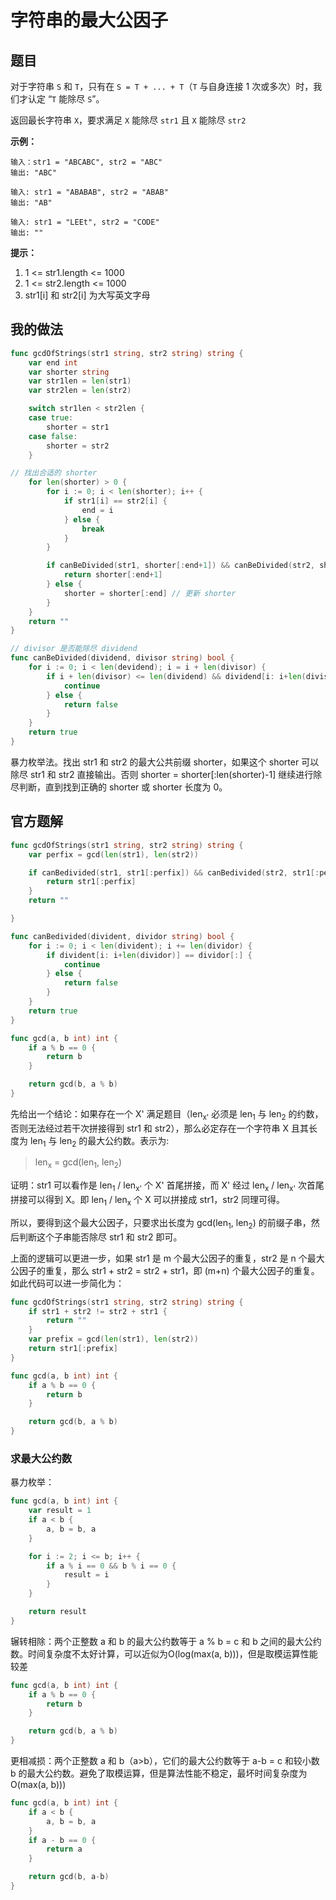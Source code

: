 # 字符串的最大公因子

## 题目

对于字符串 `S` 和 `T`，只有在 `S = T + ... + T`（`T` 与自身连接 1 次或多次）时，我们才认定 “`T` 能除尽 `S`”。

返回最长字符串 `X`，要求满足 `X` 能除尽 `str1` 且 `X` 能除尽 `str2`

**示例：**

```shell
输入：str1 = "ABCABC", str2 = "ABC"
输出: "ABC"

输入: str1 = "ABABAB", str2 = "ABAB"
输出: "AB"

输入: str1 = "LEEt", str2 = "CODE"
输出: ""
```

**提示：**

1. 1 <= str1.length <= 1000
2. 1 <= str2.length <= 1000
3. str1[i] 和 str2[i] 为大写英文字母

## 我的做法

```go
func gcdOfStrings(str1 string, str2 string) string {
    var end int
    var shorter string
    var str1len = len(str1)
    var str2len = len(str2)

    switch str1len < str2len {
    case true:
        shorter = str1
    case false:
        shorter = str2
    }

// 找出合适的 shorter
    for len(shorter) > 0 {
        for i := 0; i < len(shorter); i++ {
            if str1[i] == str2[i] {
                end = i
            } else {
                break
            }
        }

        if canBeDivided(str1, shorter[:end+1]) && canBeDivided(str2, shorter[:end+1]) {
            return shorter[:end+1]
        } else {
            shorter = shorter[:end] // 更新 shorter
        }
    }
    return ""
}

// divisor 是否能除尽 dividend
func canBeDivided(dividend, divisor string) bool {
    for i := 0; i < len(devidend); i = i + len(divisor) {
        if i + len(divisor) <= len(dividend) && dividend[i: i+len(divisor)] == divisor[:] {
            continue
        } else {
            return false
        }
    }
    return true
}
```

暴力枚举法。找出 str1 和 str2 的最大公共前缀 shorter，如果这个 shorter 可以除尽 str1 和 str2 直接输出。否则 shorter = shorter[:len(shorter)-1] 继续进行除尽判断，直到找到正确的 shorter 或 shorter 长度为 0。

## 官方题解

```go
func gcdOfStrings(str1 string, str2 string) string {
    var perfix = gcd(len(str1), len(str2))

    if canBedivided(str1, str1[:perfix]) && canBedivided(str2, str1[:perfix]) {
        return str1[:perfix]
    }
    return ""

}

func canBedivided(divident, dividor string) bool {
    for i := 0; i < len(divident); i += len(dividor) {
        if divident[i: i+len(dividor)] == dividor[:] {
            continue
        } else {
            return false
        }
    }
    return true
}

func gcd(a, b int) int {
    if a % b == 0 {
        return b
    }

    return gcd(b, a % b)
}
```

先给出一个结论：如果存在一个 X' 满足题目（len<sub>x'</sub> 必须是 len<sub>1</sub> 与 len<sub>2</sub> 的约数，否则无法经过若干次拼接得到 str1 和 str2），那么必定存在一个字符串 X 且其长度为 len<sub>1</sub> 与 len<sub>2</sub> 的最大公约数。表示为:

> len<sub>x</sub> = gcd(len<sub>1</sub>, len<sub>2</sub>)

证明：str1 可以看作是 len<sub>1</sub> / len<sub>x'</sub> 个 X' 首尾拼接，而 X' 经过 len<sub>x</sub> / len<sub>x'</sub> 次首尾拼接可以得到 X。即 len<sub>1</sub> / len<sub>x</sub> 个 X 可以拼接成 str1，str2 同理可得。

所以，要得到这个最大公因子，只要求出长度为 gcd(len<sub>1</sub>, len<sub>2</sub>) 的前缀子串，然后判断这个子串能否除尽 str1 和 str2 即可。

上面的逻辑可以更进一步，如果 str1 是 m 个最大公因子的重复，str2 是 n 个最大公因子的重复，那么 str1 + str2 = str2 + str1，即 (m+n) 个最大公因子的重复。如此代码可以进一步简化为：

```go
func gcdOfStrings(str1 string, str2 string) string {
    if str1 + str2 != str2 + str1 {
        return ""
    }
    var prefix = gcd(len(str1), len(str2))
    return str1[:prefix]
}

func gcd(a, b int) int {
    if a % b == 0 {
        return b
    }

    return gcd(b, a % b)
}
```

### 求最大公约数

暴力枚举：

```go
func gcd(a, b int) int {
    var result = 1
    if a < b {
        a, b = b, a
    }

    for i := 2; i <= b; i++ {
        if a % i == 0 && b % i == 0 {
            result = i
        }
    }

    return result
}
```

辗转相除：两个正整数 a 和 b 的最大公约数等于 a % b = c 和 b 之间的最大公约数。时间复杂度不太好计算，可以近似为O(log(max(a, b)))，但是取模运算性能较差

```go
func gcd(a, b int) int {
    if a % b == 0 {
        return b
    }

    return gcd(b, a % b)
}
```

更相减损：两个正整数 a 和 b（a>b），它们的最大公约数等于 a-b = c 和较小数 b 的最大公约数。避免了取模运算，但是算法性能不稳定，最坏时间复杂度为O(max(a, b)))

```go
func gcd(a, b int) int {
    if a < b {
        a, b = b, a
    }
    if a - b == 0 {
        return a
    }

    return gcd(b, a-b)
}
```
